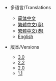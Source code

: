 * 多语言/Translations
  * [简体中文](zh-cn/)
  * [繁體中文(臺)](zh-tw/)
  * [繁體中文(港)](zh-hk/)
  * [English](en/)

* 版本/Versions
  * [3.0](/3.0)
  * [2.2](/2.2)
  * [2.0](/2.0)
  * [1.1](/1.1)
